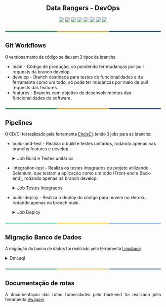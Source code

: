 <html>
  <body>
  
  <h2 align="center"> Data Rangers - DevOps </h2>
  
 <p align="center"> <img src="https://img.shields.io/badge/GitHub-Versionamento-181717?style=for-the-badge&logo=github"> <img src="https://img.shields.io/badge/CircleCI-CI/CD-515A5A?style=for-the-badge&logo=circleci"> <img src="https://img.shields.io/badge/Maven-Build-FF5733?style=for-the-badge&logo=ApacheMaven"> <img src="https://img.shields.io/badge/Selenium-Testes Integrados-28B463?style=for-the-badge&logo=selenium"> <img src="https://img.shields.io/badge/Liquibase-Migração BD-B03A2E?style=for-the-badge&logo=liquibase"> <img src="https://img.shields.io/badge/Heroku-Cloud-8E44AD?style=for-the-badge&logo=heroku"> <img src="https://img.shields.io/badge/Docker-Deploy-3498DB?style=for-the-badge&logo=docker"> <img src="https://img.shields.io/badge/Swagger-Documentação Rotas-1E8449?style=for-the-badge&logo=swagger"> </p>
   
 <p align="center"> <img src="https://github.com/guiftavares/Registro-de-Livros/blob/main/Group%2040linha.png"></p>
   
 <h2 style="font-family:roboto;"> Git Workflows</h2>
 <p align="justify" style="font-family:roboto;"> O versionamento de código se deu em 3 tipos de branchs:</p>
 
   * main - Código de produção, só pondendo ter mudanças por pull requests da branch develop.
   * develop - Branch destinada para testes de funcionalidades e da ferramenta como um todo, só pode ter mudanças por meio de pull requests das features.
   * features - Branchs com objetivo de desenvolvimentos das funcionalidades do software.
   
 <p align="center"> <img src="https://github.com/guiftavares/Registro-de-Livros/blob/main/Group%2040linha.png"></p>
   
 <h2 style="font-family:roboto;"> Pipelines </h2>
 <p align="justify" style="font-family:roboto;"> O CD/CI foi realizado pela ferramenta <a href="https://circleci.com/">CircleCI</a>, tendo 3 jobs para as branchs:</p>
 
   * build-and-test - Realiza o build e testes unitários, rodando apenas nas branchs features e develop.
      <details>
      <summary>Job Build e Testes unitários</summary>
   
      ```yaml
      build-and-test:
        docker:
          - image: cimg/openjdk:11.0
        steps:
          - checkout
          - run:
              name: Build
              command: mvn clean package
          - run:
              name: Unit Tests
              command: mvn -Dtest="dw.servico.**" test
      ```
      </details>

   * integration-test - Realiza os testes integrados do projeto utilizando Selenium, que testam a aplicação como um todo (Front-end e Back-end), rodando apenas na branch develop.
      <details>
      <summary>Job Testes Integrados</summary>
   
      ```yaml
      integration-test:
        docker:
          - image: cimg/openjdk:11.0.10-browsers
        steps:
          - browser-tools/install-browser-tools
          - checkout
          - run:
              name: Download Selenium
              command: curl -O http://selenium-release.storage.googleapis.com/3.141/selenium-server-standalone-3.141.59.jar
          - run:
              name: Start Selenium Server
              command: java -jar selenium-server-standalone-3.141.59.jar
              background: true
          - run:
              name: Integration Tests
              command: mvn -Dtest="dw.integracaoTestes.**" test
      ```
      </details>

* build-deploy - Realiza o deploy do código para nuvem no Heroku, rodando apenas na branch main.
      <details>
      <summary>Job Deploy</summary>
   
    ```yaml
    build-deploy:
      machine: true
      steps:
        - checkout
        - run:
            name: Build and push Docker image to Heroku
            command: |
              set -x
              sudo curl https://cli-assets.heroku.com/install.sh | sh
              HEROKU_API_KEY=${HEROKU_API_KEY} heroku container:login
              HEROKU_API_KEY=${HEROKU_API_KEY} heroku container:push -a datawarriors-back web
              HEROKU_API_KEY=${HEROKU_API_KEY} heroku container:release -a datawarriors-back web
    ```
     </details>
   
<p align="center"> <img src="https://github.com/guiftavares/Registro-de-Livros/blob/main/Group%2040linha.png"></p>
   
 <h2 style="font-family:roboto;"> Migração Banco de Dados</h2>
 <p align="justify" style="font-family:roboto;"> A migração do banco de dados foi realizado pela ferramenta <a href="https://www.liquibase.org/">Liquibase</a>.</p>
 
<details>
  <summary>Dml.sql</summary>
   
   ```yaml
    --liquibase formatted sql
    --changeset Gabriel Ferraz:1

    insert into Carteira(crt_descricao) values('Junior');
    insert into Carteira(crt_descricao) values('Pleno');
    insert into Carteira(crt_descricao) values('Senior');
    insert into Carteira(crt_descricao) values('Especialista');

    --changeset Gabriel Ferraz:2

    insert into Cargo(car_descricao) values('Vendedor');
    insert into Cargo(car_descricao) values('Admin');
    insert into Cargo(car_descricao) values('Analista de negócios');
  ```
</details>
   
<p align="center"> <img src="https://github.com/guiftavares/Registro-de-Livros/blob/main/Group%2040linha.png"></p>
 
<h2 style="font-family:roboto;"> Documentação de rotas</h2>
<p align="justify" style="font-family:roboto;"> A documentação das rotas fornecidades pelo back-end foi realizada pela ferramenta <a href="https://swagger.io/">Swagger</a>.</p>
 
 <html>
